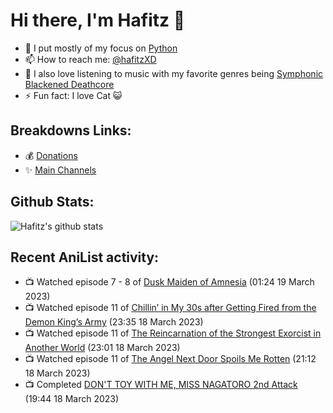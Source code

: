 # Hi there, I'm Hafitz 👋
- 🐍 I put mostly of my focus on [Python](https://python.org)
- 📫 How to reach me: [@hafitzXD](https://t.me/hafitzXD)
- 🎵 I also love listening to music with my favorite genres being [Symphonic Blackened Deathcore](https://youtu.be/qyYmS_iBcy4)
- ⚡ Fun fact: I love Cat 😺

## Breakdowns Links:
- 💰 [Donations](https://t.me/TheBreakdowns/2)
- ✨ [Main Channels](https://t.me/TheBreakdowns)

## Github Stats:
![Hafitz's github stats](https://github-readme-stats.vercel.app/api?username=breakdowns&show_icons=true&count_private=true&bg_color=00000000&text_color=777)

## Recent AniList activity:
<!-- ANILIST_ACTIVITY:start -->

-   📺 Watched episode 7 - 8 of [Dusk Maiden of Amnesia](https://anilist.co/anime/12445) (01:24 19 March 2023)
-   📺 Watched episode 11 of [Chillin’ in My 30s after Getting Fired from the Demon King’s Army](https://anilist.co/anime/152523) (23:35 18 March 2023)
-   📺 Watched episode 11 of [The Reincarnation of the Strongest Exorcist in Another World](https://anilist.co/anime/144553) (23:01 18 March 2023)
-   📺 Watched episode 11 of [The Angel Next Door Spoils Me Rotten](https://anilist.co/anime/143338) (21:12 18 March 2023)
-   📺 Completed [DON'T TOY WITH ME, MISS NAGATORO 2nd Attack](https://anilist.co/anime/140596) (19:44 18 March 2023)

<!-- ANILIST_ACTIVITY:end -->
